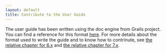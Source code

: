 ```yaml
---
layout: default
title: Contribute to the User Guide 
---
```


The user guide has been written using the doc engine from Grails project. You can find a reference for this format [here](https://grails.org/WikiSyntax).
For more details about the format used to write the guide and to know how to contrinute, see [the relative chapter for 6.x](https://ci.apache.org/projects/wicket/guide/6.x/guide/contributing.html) and [the relative chapter for 7.x](https://ci.apache.org/projects/wicket/guide/7.x/guide/contributing.html).
